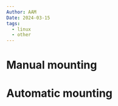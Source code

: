 ```yaml
---
Author: AAM
Date: 2024-03-15
tags:
  - linux
  - other
---
```

# Manual mounting

# Automatic mounting
